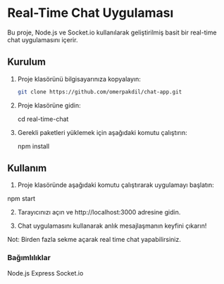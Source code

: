 # Real-Time Chat Uygulaması

Bu proje, Node.js ve Socket.io kullanılarak geliştirilmiş basit bir real-time chat uygulamasını içerir.

## Kurulum

1. Proje klasörünü bilgisayarınıza kopyalayın:

   ```bash
   git clone https://github.com/omerpakdil/chat-app.git

2. Proje klasörüne gidin:

   cd real-time-chat

3. Gerekli paketleri yüklemek için aşağıdaki komutu çalıştırın:

   npm install

## Kullanım

1. Proje klasöründe aşağıdaki komutu çalıştırarak uygulamayı başlatın:

  npm start


2. Tarayıcınızı açın ve http://localhost:3000 adresine gidin.

3. Chat uygulamasını kullanarak anlık mesajlaşmanın keyfini çıkarın!

Not: Birden fazla sekme açarak real time chat yapabilirsiniz.

### Bağımlılıklar

Node.js
Express
Socket.io



